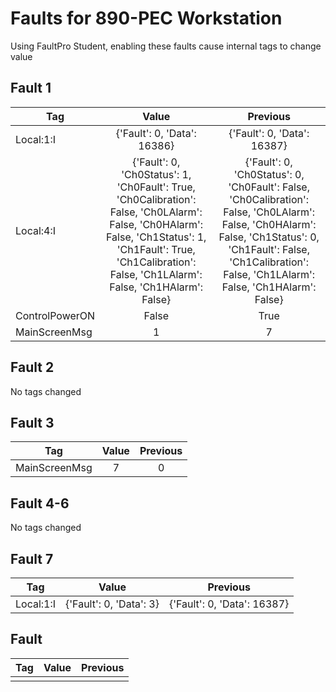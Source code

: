 # Faults for 890-PEC Workstation
Using FaultPro Student, enabling these faults cause internal tags to change value

## Fault 1

| Tag | Value | Previous |
| --- |:------:|:-----:|
Local:1:I | {'Fault': 0, 'Data': 16386} | {'Fault': 0, 'Data': 16387}
Local:4:I | {'Fault': 0, 'Ch0Status': 1, 'Ch0Fault': True, 'Ch0Calibration': False, 'Ch0LAlarm': False, 'Ch0HAlarm': False, 'Ch1Status': 1, 'Ch1Fault': True, 'Ch1Calibration': False, 'Ch1LAlarm': False, 'Ch1HAlarm': False} |  {'Fault': 0, 'Ch0Status': 0, 'Ch0Fault': False, 'Ch0Calibration': False, 'Ch0LAlarm': False, 'Ch0HAlarm': False, 'Ch1Status': 0, 'Ch1Fault': False, 'Ch1Calibration': False, 'Ch1LAlarm': False, 'Ch1HAlarm': False}
ControlPowerON | False | True
MainScreenMsg | 1 | 7

## Fault 2

No tags changed

## Fault 3

| Tag | Value | Previous |
| --- |:------:|:-----:|
| MainScreenMsg | 7 | 0 |

## Fault 4-6

No tags changed

## Fault 7

| Tag | Value | Previous |
| --- |:------:|:-----:|
Local:1:I |	{'Fault': 0, 'Data': 3} | {'Fault': 0, 'Data': 16387}

## Fault

| Tag | Value | Previous |
| --- |:------:|:-----:|
|  |  |  |